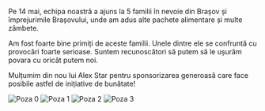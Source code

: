 Pe 14 mai, echipa noastră a ajuns la 5 familii în nevoie din Brașov și împrejurimile Brașovului, unde am adus alte pachete alimentare și multe zâmbete.

Am fost foarte bine primiți de aceste familii. Unele dintre ele se confruntă cu provocări foarte serioase. Suntem recunoscători să putem să le ușurăm povara cu oricât putem noi.

Mulțumim din nou lui Alex Star pentru sponsorizarea generoasă care face posibile astfel de inițiative de bunătate!

![Poza 0](family-brasov)
![Poza 1](family-brasov-boys)
![Poza 2](family-sacele-3)
![Poza 3](family-saturn)
